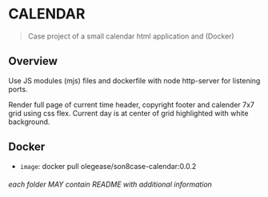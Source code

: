 # CALENDAR

> Case project of a small calendar html application and (Docker)

## Overview

Use JS modules (mjs) files and dockerfile with node http-server for listening ports.

Render full page of current time header, copyright footer and calender 7x7 grid
using css flex. Current day is at center of grid highlighted with white background.

## Docker

- `image`: docker pull olegease/son8case-calendar:0.0.2

###### each folder MAY contain README with additional information
